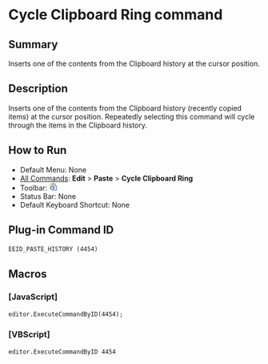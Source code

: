 # Cycle Clipboard Ring command

## Summary

Inserts one of the contents from the Clipboard history at the cursor position.

## Description

Inserts one of the contents from the Clipboard history (recently copied items) at the cursor position. Repeatedly selecting this command will cycle through the items in the Clipboard history.

## How to Run

- Default Menu: None
- [All Commands](../tools/all_commands): **Edit** \> **Paste**
\> **Cycle Clipboard Ring**
- Toolbar: ![](../../images/cycle_clipboard_ring.png)
- Status Bar: None
- Default Keyboard Shortcut: None

## Plug-in Command ID

```
EEID_PASTE_HISTORY (4454)
```

## Macros

### \[JavaScript\]

```
editor.ExecuteCommandByID(4454);
```

### \[VBScript\]

```
editor.ExecuteCommandByID 4454
```
